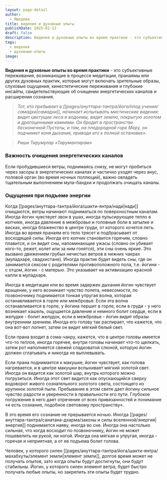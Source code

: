 ```yaml
---
layout: page-detail
author:
  - Яшодеви
title: видения и духовные опыты
publishDate: 2025-01-12
draft: false
description: Видения и духовные опыты во время практики - это субъективные переживания, возникающие в процессе медитации, пранаямы или других духовных практик, которые могут включать зрительные образы, слуховые ощущения, кинестетические переживания и глубокие инсайты, свидетельствующие об очищении энергетических каналов и расширении сознания.
tags:
  - видения
  - духовные-опыты
image:
---
```

**Видения и духовные опыты во время практики** - это субъективные переживания, возникающие в процессе медитации, пранаямы или других духовных практик, которые могут включать зрительные образы, слуховые ощущения, кинестетические переживания и глубокие инсайты, свидетельствующие об очищении энергетических каналов и расширении сознания.

>*Тот, кто пребывает в [[pages/ануттара-тантра/йога/плод учения/самадхи|самадхи]], начинает испытывать мистические видения: видит цветущие леса и водоемы, видит землю, покрытую золотом и драгоценными камнями. Он бродит в пространстве бесконечной Пустоты, и там, на плодородной горе Меру, он подчиняет коня дыхания, приводя его к полной остановке».*

>*Риши Тирумулар «Тирумантирам»*

### Важность очищения энергетических каналов

Если пробудившиеся ветры, поднимаясь снизу, не могут пробиться через засоры в энергетических каналах и частично уходят через анус, половой орган (во время ночных поллюций), важно овладеть тщательным выполнением мула-бандхи и продолжать очищать каналы. 


### Ощущения при подъеме энергии

Когда [[pages/ануттара-тантра/йога/шакти-янтра/нади|нади]] очищаются, ветры начинают подниматься по поверхностным каналам. Иногда йогин чувствует звон в ушах, иногда пульсирующее тепло в копчике, иногда давление в межбровье и головные боли в затылке и висках, иногда блаженство в центре груди, от которого хочется петь. Иногда во время пранаям его тело трясет и подбрасывает от восходящей силы. Иногда его копчик становится горячим, словно плавится, и он видит сны, напоминающие ужасы (словно он убивает кого-то, режет, колет или за ним гонятся), эти сны очень яркие. Это вызвано движением грубых нечистых ветров в нижних чакрах (муладхаре, свадхистане). Иногда практик будет видеть сны, где он занимается сексом с родителями противоположного пола, т.е. йогини - с отцом, йогин - с матерью. Это указывает на активизацию красной капли в муладхаре. 

Иногда в медитации или во время задержек дыхания йогин чувствует вращение, у него возникает чувство полета, невесомости, по позвоночнику поднимается тонкая упругая волна, которая останавливается в горле или межбровье. Если эта волна останавливается в горле, у йогина першит в горле, если в груди - у него возникает кашель, ощущается давление и немного болит сердце, если в желудке - болит желудок, если в межбровье - йогин видит образы внутренним зрением. Иногда его голову так распирает, что кажется, что она вот-вот лопнет, затем он видит мягкий белый свет. 

Если прана входит в сома-чакру, кажется, что в центре головы имеется что-то теплое, иногда горячее, внутри головы начинает что-то щелкать, затем рот наполняется свежей сладковатой слюной, которую йогин должен сглатывать и никогда не выплевывать. 

Если прана поднимается к макушке, йогин чувствует, как голова нагревается, и в центре макушки вспыхивает мягкий золотой свет. Иногда он видится как золотой шар, внутрь которого можно погрузиться. Иногда этот свет видится как опускающийся сверху водоворот живого сознательного золотого света, состоящего из крупинок золотой пыли. Пребывание в этом свете дает йогину сильное чувство радости и уверенности в правильности его пути. Глубокое погружение в него дает отречение от всех привязанностей и понимание «я есть сознание, подобное световому пространству». 

В это время его сознание не прерывается ночью. Иногда [[pages/ануттара-тантра/санатана-дхарма/законы и силы вселенной/энергия|энергия]] поднимается наяву, иногда во сне. Иногда она настолько сильная, что когда восходит по позвоночнику, йогин не может пошевелить ни рукой, ни ногой. Иногда она мягкая и упругая, иногда - горячая и неприятная, а от ее подъема болит голова. 

Человек, у которого силен [[pages/ануттара-тантра/йога/шакти-янтра/махабхуты/элемент земли|элемент земли]], долгое время может не получать опытов, зато когда опыты будут достигнуты, они будут стабильны. Йогин, у которого силен элемент ветра, будет быстро получать любые опыты, но закрепить эти опыты будет трудно.